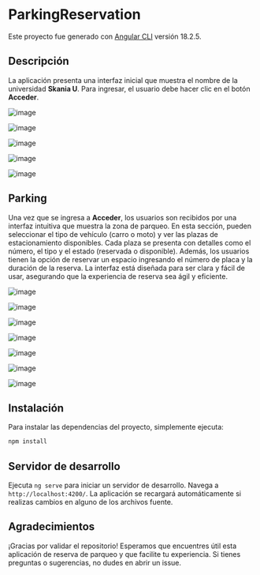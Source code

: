 # ParkingReservation

Este proyecto fue generado con [Angular CLI](https://github.com/angular/angular-cli) versión 18.2.5.

## Descripción

La aplicación presenta una interfaz inicial que muestra el nombre de la universidad **Skania U**. Para ingresar, el usuario debe hacer clic en el botón **Acceder**.

![image](https://github.com/user-attachments/assets/9b3016d5-5730-4e9a-b155-a2bef1de39b3)

![image](https://github.com/user-attachments/assets/1da8d29d-3208-425b-bd0c-e10fb32c3276)

![image](https://github.com/user-attachments/assets/5782e413-14f0-4904-9a5f-841b2d1df4fd)

![image](https://github.com/user-attachments/assets/61f03dab-268f-4d9b-bf2c-e534b90c4490)

![image](https://github.com/user-attachments/assets/f406ab48-099c-4ee9-91f6-fdeaee241232)

## Parking

Una vez que se ingresa a **Acceder**, los usuarios son recibidos por una interfaz intuitiva que muestra la zona de parqueo. En esta sección, pueden seleccionar el tipo de vehículo (carro o moto) y ver las plazas de estacionamiento disponibles. Cada plaza se presenta con detalles como el número, el tipo y el estado (reservada o disponible). Además, los usuarios tienen la opción de reservar un espacio ingresando el número de placa y la duración de la reserva. La interfaz está diseñada para ser clara y fácil de usar, asegurando que la experiencia de reserva sea ágil y eficiente.

![image](https://github.com/user-attachments/assets/1fdae909-2a17-48bc-815d-8225d71ffd2c)

![image](https://github.com/user-attachments/assets/8f68fe72-66f5-461c-96f8-e5a3c957e750)

![image](https://github.com/user-attachments/assets/665d95be-f027-4ad7-a9e0-5c06375a894f)

![image](https://github.com/user-attachments/assets/d4e6e2c2-dcc7-46d1-b732-59ddc99cee40)

![image](https://github.com/user-attachments/assets/ae209497-8d1b-40a4-9503-a3cfaf82159c)

![image](https://github.com/user-attachments/assets/e404b8c3-9f46-4b45-a94d-78f4b5b8c4df)

![image](https://github.com/user-attachments/assets/5ca02a67-6d4f-432a-bf56-4e2dd3806a27)



## Instalación

Para instalar las dependencias del proyecto, simplemente ejecuta:

```bash
npm install
```

## Servidor de desarrollo

Ejecuta `ng serve` para iniciar un servidor de desarrollo. Navega a `http://localhost:4200/`. La aplicación se recargará automáticamente si realizas cambios en alguno de los archivos fuente.

## Agradecimientos

¡Gracias por validar el repositorio! Esperamos que encuentres útil esta aplicación de reserva de parqueo y que facilite tu experiencia. Si tienes preguntas o sugerencias, no dudes en abrir un issue.
